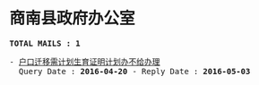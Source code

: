 # 商南县政府办公室
<pre><b>TOTAL MAILS : 1</b></pre>
<pre>
- <a href="../../categories/mails/3584.md">户口迁移需计划生育证明计划办不给办理</a><br/>  Query Date : <b>2016-04-20</b> - Reply Date : <b>2016-05-03</b>
</pre>
